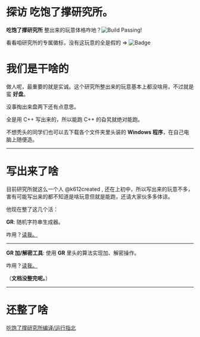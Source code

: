 # 探访 吃饱了撑研究所。
**吃饱了撑研究所** 整出来的玩意体格咋地？![Build Passing!](https://img.shields.io/badge/build-passing-brightgreen)

看看咱研究所的专属徽标，没有这玩意的全是假的 => ![Badge](https://img.shields.io/badge/Nonsense-Laboratory-blue)

# 我们是干啥的
做人呢，最重要的就是实诚。这个研究所整出来的玩意基本上都没啥用，不过就是蛮 **好盘**。

没事掏出来盘两下还有点意思。

全是用 C++ 写出来的，所以能跑 C++ 的旮旯就绝对能跑。

不想秃头的同学们也可以去下载各个文件夹里头装的 **Windows 程序**，在自己电脑上随便造。
****
# 写出来了啥
目前研究所就这么一个人 @k612created , 还在上初中，所以写出来的玩意不多，害有可能写出来的都不知道是啥玩意但就是能跑，还请大家伙多多体谅。

他现在整了这几个活：

**GR**: 随机字符串生成器。

咋用？[读我。](https://github.com/k612created/nonsense-lab/blob/master/gr/README_zh.md)

****

**GR 加/解密工具**: 使用 **GR** 里头的算法实现加、解密操作。

咋用？[读我。](https://github.com/k612created/nonsense-lab/blob/master/gr-encdecrypt/README_zh.md)

（**文档没整完呢。**）

****
# 还整了啥
[吃饱了撑研究所编译/运行指北](https://github.com/k612created/nonsense-lab/blob/master/compile_run_guide_zh.md)
